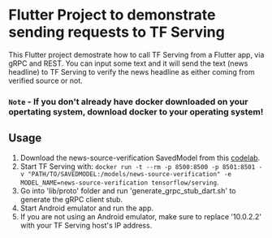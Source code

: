 # Flutter Project to demonstrate sending requests to TF Serving

This Flutter project demostrate how to call TF Serving from a Flutter app, via
gRPC and REST. You can input some text and it will send the text (news headline) to TF Serving
to verify the news headline as either coming from verified source or not.

### `Note` -  If you don't already have docker downloaded on your opertating system, download docker to your operating system!


## Usage

1. Download the news-source-verification SavedModel from this [codelab](https://colab.research.google.com/drive/1B7Chznw07H83dp6f8fOZCIvkMJ7K-KwY?usp=sharing).
2. Start TF Serving with: `docker run -t --rm -p 8500:8500 -p 8501:8501 -v
   "PATH/TO/SAVEDMODEL:/models/news-source-verification" -e MODEL_NAME=news-source-verification
   tensorflow/serving`.
3. Go into 'lib/proto' folder and run 'generate_grpc_stub_dart.sh' to generate the gRPC
   client stub.
4. Start Android emulator and run the app.
5. If you are not using an Android emulator, make sure to replace '10.0.2.2'
   with your TF Serving host's IP address.
